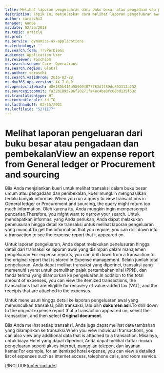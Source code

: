 ```yaml
---
title: Melihat laporan pengeluaran dari buku besar atau pengadaan dan pembekalan
description: Topik ini menjelaskan cara melihat laporan pengeluaran awal yang memunculkan transaksi.
author: saraschi2
manager: AnnBe
ms.date: 02/26/2018
ms.topic: article
ms.prod: ''
ms.service: dynamics-ax-applications
ms.technology: ''
ms.search.form: TrvPerDiems
audience: Application User
ms.reviewer: roschlom
ms.search.scope: Core, Operations
ms.search.region: Global
ms.author: saraschi
ms.search.validFrom: 2016-02-28
ms.dyn365.ops.version: AX 7.0.0
ms.openlocfilehash: d86185b414a559694077783d1f89dc863112a252
ms.sourcegitcommit: fa32b1893286f20271fa4ec4be8fc68bd135f53c
ms.translationtype: HT
ms.contentlocale: id-ID
ms.lasthandoff: 02/15/2021
ms.locfileid: "5271177"
---
```

# <a name="view-an-expense-report-from-general-ledger-or-procurement-and-sourcing"></a><span data-ttu-id="8a607-103">Melihat laporan pengeluaran dari buku besar atau pengadaan dan pembekalan</span><span class="sxs-lookup"><span data-stu-id="8a607-103">View an expense report from General ledger or Procurement and sourcing</span></span>

<span data-ttu-id="8a607-104">Bila Anda menjalankan kueri untuk melihat transaksi dalam buku besar umum atau pengadaan dan pembekalan, kueri mungkin menghasilkan terlalu banyak informasi.</span><span class="sxs-lookup"><span data-stu-id="8a607-104">When you run a query to view transactions in General ledger or Procurement and sourcing, the query might return too much information.</span></span> <span data-ttu-id="8a607-105">Oleh karena itu, Anda mungkin ingin mempersempit pencarian.</span><span class="sxs-lookup"><span data-stu-id="8a607-105">Therefore, you might want to narrow your search.</span></span> <span data-ttu-id="8a607-106">Untuk mendapatkan informasi yang Anda perlukan, Anda dapat melakukan penelusuran hingga detail ke transaksi untuk melihat laporan pengeluaran yang muncul.</span><span class="sxs-lookup"><span data-stu-id="8a607-106">To get the information that you require, you can drill down into a transaction to see the expense report that it appeared on.</span></span>

<span data-ttu-id="8a607-107">Untuk laporan pengeluaran, Anda dapat melakukan penelusuran hingga detail dari transaksi ke laporan awal yang disimpan dalam manajemen pengeluaran.</span><span class="sxs-lookup"><span data-stu-id="8a607-107">For expense reports, you can drill down from a transaction to the original report that is stored in Expense management.</span></span> <span data-ttu-id="8a607-108">Selain jumlah total pengeluaran, Anda dapat melihat transaksi yang diperinci, transaksi yang memenuhi syarat untuk pemulihan pajak pertambahan nilai (PPN), dan tanda terima yang dilampirkan ke pengeluaran.</span><span class="sxs-lookup"><span data-stu-id="8a607-108">In addition to the total amount of expenses, you can view the itemized transactions, the transactions that are eligible for recovery of value-added tax (VAT), and the receipts that are attached to the expenses.</span></span>

<span data-ttu-id="8a607-109">Untuk menelusuri hingga detail ke laporan pengeluaran awal yang memunculkan transaksi, pilih transaksi, lalu pilih **dokumen asli**.</span><span class="sxs-lookup"><span data-stu-id="8a607-109">To drill down to the original expense report that a transaction appeared on, select the transaction, and then select **Original document**.</span></span>

<span data-ttu-id="8a607-110">Bila Anda melihat setiap transaksi, Anda juga dapat melihat data tambahan yang dilampirkan ke transaksi.</span><span class="sxs-lookup"><span data-stu-id="8a607-110">When you view individual transactions, you can also view any additional data that is attached to a transaction.</span></span> <span data-ttu-id="8a607-111">Misalnya, untuk biaya Hotel yang dapat diperinci, Anda dapat melihat daftar rincian pengeluaran seperti akses internet, panggilan telepon, dan layanan kamar.</span><span class="sxs-lookup"><span data-stu-id="8a607-111">For example, for an itemized hotel expense, you can view a detailed list of expenses such as internet access, telephone calls, and room service.</span></span>


[!INCLUDE[footer-include](../includes/footer-banner.md)]